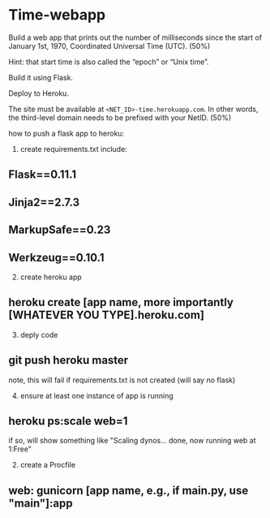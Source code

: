 # Time-webapp

Build a web app that prints out the number of milliseconds since the start of January 1st, 1970, Coordinated Universal Time (UTC). (50%)

Hint: that start time is also called the “epoch” or “Unix time”.

Build it using Flask.

Deploy to Heroku.

The site must be available at `<NET_ID>-time.herokuapp.com`. In other words, the third-level domain needs to be prefixed with your NetID. (50%)


how to push a flask app to heroku:
1. create requirements.txt
include: 
## Flask==0.11.1
## Jinja2==2.7.3
## MarkupSafe==0.23
## Werkzeug==0.10.1

2. create heroku app
## heroku create [app name, more importantly [WHATEVER YOU TYPE].heroku.com]

3. deply code
## git push heroku master
note, this will fail if requirements.txt is not created (will say no flask)

4. ensure at least one instance of app is running
## heroku ps:scale web=1
if so, will show something like "Scaling dynos... done, now running web at 1:Free"


2. create a Procfile
## web: gunicorn [app name, e.g., if main.py, use "main"]:app

